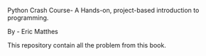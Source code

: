 Python Crash Course-
A Hands-on, project-based introduction to programming.

By -
Eric Matthes

This repository contain all the problem from this book.
